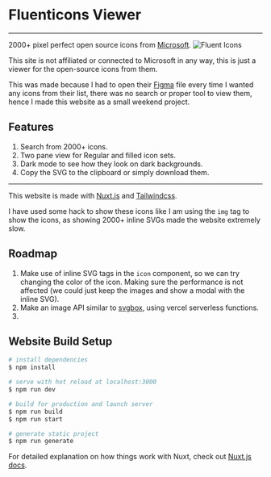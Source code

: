 # Fluenticons Viewer
---
2000+ pixel perfect open source icons from [Microsoft](https://github.com/microsoft/fluentui-system-icons).
![Fluent Icons](https://fluenticons.co/social/icon.png)

This site is not affiliated or connected to Microsoft in any way, this is just a viewer for the open-source icons from them.

This was made because I had to open their [Figma](https://www.figma.com/community/file/836835755999342788) file every time I wanted any icons from their list, there was no search or proper tool to view them, hence I made this website as a small weekend project.

## Features
1. Search from 2000+ icons.
2. Two pane view for Regular and filled icon sets.
3. Dark mode to see how they look on dark backgrounds.
4. Copy the SVG to the clipboard or simply download them.

---

This website is made with [Nuxt.js](https://nuxtjs.org/) and [Tailwindcss](https://tailwindcss.com/).

I have used some hack to show these icons like I am using the `img` tag to show the icons, as showing 2000+ inline SVGs made the website extremely slow.

## Roadmap
1. Make use of inline SVG tags in the `icon` component, so we can try changing the color of the icon. Making sure the performance is not affected (we could just keep the images and show a modal with the inline SVG).
2. Make an image API similar to [svgbox](https://svgbox.net/), using vercel serverless functions.
3. 

## Website Build Setup
```bash
# install dependencies
$ npm install

# serve with hot reload at localhost:3000
$ npm run dev

# build for production and launch server
$ npm run build
$ npm run start

# generate static project
$ npm run generate
```

For detailed explanation on how things work with Nuxt, check out [Nuxt.js docs](https://nuxtjs.org).